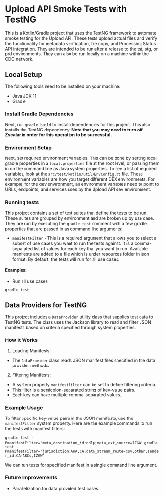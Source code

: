 # Upload API Smoke Tests with TestNG

This is a Kotlin/Gradle project that uses the TestNG framework to automate smoke testing for the Upload API. These tests
upload actual files and verify the functionality for metadata verification, file copy, and Processing Status API
integration. They are intended to be run after a release to the tst, stg, or prd environments. They can also be run
locally on a machine within the CDC network.

## Local Setup

The following tools need to be installed on your machine:

- Java JDK 11
- Gradle

### Install Gradle Dependencies

Next, run `gradle build` to install dependencies for this project. This also installs the TestNG dependency.  **Note
that you may need to turn off Zscalar in order for this operation to be successful.**

### Environment Setup

Next, set required environment variables. This can be done by setting local gradle properties in a `local.properties`
file at the root level, or passing them in on the command line as Java system properties. To see a list of required
variables, look at the `src/test/kotlin/util/EnvConfig.kt` file.
These environment variables are how you target different DEX environments. For example, for the dev environment, all
environment variables need to point to URLs, endpoints, and services uses by the Upload API dev environment.

### Running tests

This project contains a set of test suites that define the tests to be run. These suites are grouped by environment and
are broken up by use case.
They are run by executing the `gradle test` comment with a few gradle properties that are passed in as command line
arguments:

- `manifestFilter` - This is a required argument that allows you to select a subset of use cases you want to run the
  tests against. It is a comma-separated list of values for each key that you want to run. Available manifests are added
  to a file which is under resources folder in json format. By default, the tests will run for all use cases.

#### Examples:

- Run all use cases:

`gradle test`

## Data Providers for TestNG

This project includes a `DataProvider` utility class that supplies test data to TestNG tests. The class uses the Jackson
library to read and filter JSON manifests based on criteria specified through system properties.

### How It Works

1. Loading Manifests:

- The `DataProvider` class reads JSON manifest files specified in the data provider methods.

2. Filtering Manifests:

- A system property `manifestFilter` can be set to define filtering criteria.
- This filter is a semicolon-separated string of key-value pairs.
- Each key can have multiple comma-separated values.

### Example Usage

To filter specific key-value pairs in the JSON manifests, use the `manifestFilter` system property.
Here are the example commands to run the tests with manifest filters:

`gradle test -PmanifestFilter='meta_destination_id:ndlp;meta_ext_source=IZGW'`
`gradle test -PmanifestFilter='jurisdiction:AKA,CA;data_stream_route=csv,other;sender_id:CA-ABCs,IZGW'`

We can run tests for specified manifest in a single command line argument.

### Future Improvements

- Parallelization for data provided test cases.






